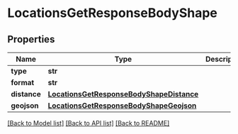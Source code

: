 # LocationsGetResponseBodyShape


## Properties

Name | Type | Description | Notes
------------ | ------------- | ------------- | -------------
**type** | **str** |  | [optional] 
**format** | **str** |  | [optional] 
**distance** | [**LocationsGetResponseBodyShapeDistance**](LocationsGetResponseBodyShapeDistance.md) |  | [optional] 
**geojson** | [**LocationsGetResponseBodyShapeGeojson**](LocationsGetResponseBodyShapeGeojson.md) |  | [optional] 

[[Back to Model list]](../README.md#documentation-for-models) [[Back to API list]](../README.md#documentation-for-api-endpoints) [[Back to README]](../README.md)


